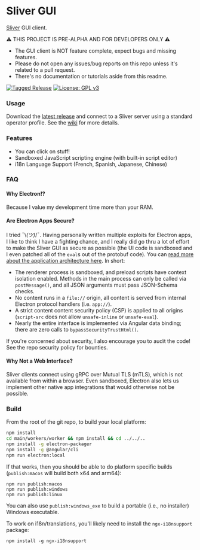 # Sliver GUI

[Sliver](https://github.com/BishopFox/sliver) GUI client.

⚠️ THIS PROJECT IS PRE-ALPHA AND FOR DEVELOPERS ONLY ⚠️

* The GUI client is NOT feature complete, expect bugs and missing features.
* Please do not open any issues/bug reports on this repo unless it's related to a pull request.
* There's no documentation or tutorials aside from this readme.


[![Tagged Release](https://github.com/BishopFox/sliver-gui/actions/workflows/autorelease.yml/badge.svg)](https://github.com/BishopFox/sliver-gui/actions/workflows/autorelease.yml) [![License: GPL v3](https://img.shields.io/badge/License-GPLv3-blue.svg)](https://www.gnu.org/licenses/gpl-3.0)

### Usage

Download the [latest release](https://github.com/BishopFox/sliver-gui/releases) and connect to a Sliver server using a standard operator profile. See the [wiki](https://github.com/BishopFox/sliver-gui/wiki) for more details.

### Features

* You can click on stuff!
* Sandboxed JavaScript scripting engine (with built-in script editor)
* i18n Language Support (French, Spanish, Japanese, Chinese)

### FAQ

#### Why Electron!?

Because I value my development time more than your RAM.

#### Are Electron Apps Secure?

I tried ¯\\_(ツ)_/¯. Having personally written multiple exploits for Electron apps, I like to think I have a fighting chance, and I really did go thru a lot of effort to make the Sliver GUI as secure as possible (the UI code is sandboxed and I even patched all of the `eval`s out of the protobuf code). You can [read more about the application architecture here](https://github.com/moloch--/reasonably-secure-electron). In short:
 * The renderer process is sandboxed, and preload scripts have context isolation enabled. Methods in the main process can only be called via `postMessage()`, and all JSON arguments must pass JSON-Schema checks.
 * No content runs in a `file://` origin, all content is served from internal Electron protocol handlers (i.e. `app://`).
 * A strict content content security policy (CSP) is applied to all origins (`script-src` does not allow `unsafe-inline` or `unsafe-eval`).
 * Nearly the entire interface is implemented via Angular data binding; there are zero calls to `bypassSecurityTrustHtml()`.

If you're concerned about security, I also encourage you to audit the code! See the repo security policy for bounties.

#### Why Not a Web Interface?

Sliver clients connect using gRPC over Mutual TLS (mTLS), which is not available from within a browser. Even sandboxed, Electron also lets us implement other native app integrations that would otherwise not be possible.


### Build

From the root of the git repo, to build your local platform:

```bash
npm install
cd main/workers/worker && npm install && cd ../../..
npm install -g electron-packager
npm install -g @angular/cli
npm run electron:local
```

If that works, then you should be able to do platform specific builds (`publish:macos` will build both x64 and arm64):

```
npm run publish:macos
npm run publish:windows
npm run publish:linux
```

You can also use `publish:windows_exe` to build a portable (i.e., no installer) Windows executable.

To work on i18n/translations, you'll likely need to install the `ngx-i18nsupport` package:

```
npm install -g ngx-i18nsupport
```
